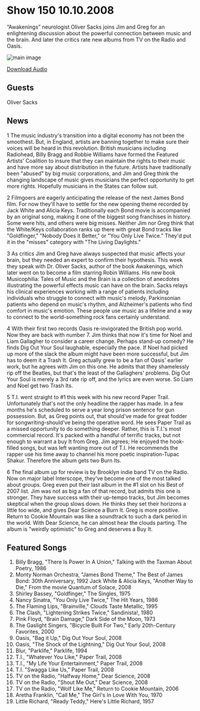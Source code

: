 # Show 150 10.10.2008
“Awakenings” neurologist Oliver Sacks joins Jim and Greg for an enlightening discussion about the powerful connection between music and the brain. And later the critics rate new albums from TV on the Radio and Oasis. 

![main image]()

[Download Audio](http://audio.soundopinions.org/streams/2008/10/so_20081010.m3u)

## Guests
Oliver Sacks 

## News
1 The music industry's transition into a digital economy has not been the smoothest. But, in England, artists are banning together to make sure their voices will be heard in this revolution. British musicians including Radiohead, Billy Bragg and Robbie Williams have formed the Featured Artists' Coalition to insure that they can maintain the rights to their music and have more say about distribution in the future. Artists have traditionally been "abused" by big music corporations, and Jim and Greg think the changing landscape of music gives musicians the perfect opportunity to get more rights. Hopefully musicians in the States can follow suit.

2 Filmgoers are eagerly anticipating the release of the next James Bond film. For now they'll have to settle for the new opening theme recorded by Jack White and Alicia Keys. Traditionally each Bond movie is accompanied by an original song, making it one of the biggest song franchises in history. Some were hits, and others were big misses. Neither Jim nor Greg think that the White/Keys collaboration ranks up there with great Bond tracks like "Goldfinger," "Nobody Does it Better," or "You Only Live Twice." They'd put it in the "misses" category with "The Living Daylights."

3 As critics Jim and Greg have always suspected that music affects your brain, but they needed an expert to confirm their hypothesis. This week they speak with Dr. Oliver Sacks, author of the book Awakenings, which later went on to become a film starring Robin Williams. His new book Musicophilia: Tales of Music and the Brain is a collection of anecdotes illustrating the powerful effects music can have on the brain. Sacks relays his clinical experiences working with a range of patients including individuals who struggle to connect with music's melody, Parkinsonian patients who depend on music's rhythm, and Alzheimer's patients who find comfort in music's emotion. These people use music as a lifeline and a way to connect to the world-something rock fans certainly understand.

4 With their first two records Oasis re-invigorated the British pop world. Now they are back with number 7. Jim thinks that now it's time for Noel and Liam Gallagher to consider a career change. Perhaps stand-up comedy? He finds Dig Out Your Soul laughable, especially the pace. If Noel had picked up more of the slack the album might have been more successful, but Jim has to deem it a Trash It. Greg actually grew to be a fan of Oasis' earlier work, but he agrees with Jim on this one. He admits that they shamelessly rip off the Beatles, but that's the least of the Gallaghers' problems. Dig Out Your Soul is merely a 3rd rate rip off, and the lyrics are even worse. So Liam and Noel get two Trash Its.

5 T.I. went straight to #1 this week with his new record Paper Trail. Unfortunately that's not the only headline the rapper has made. In a few months he's scheduled to serve a year long prison sentence for gun possession. But, as Greg points out, that should've made for great fodder for songwriting-should've being the operative word. He sees Paper Trail as a missed opportunity to do something deeper. Rather, this is T.I.'s most commercial record. It's packed with a handful of terrific tracks, but not enough to warrant a buy It from Greg. Jim agrees; He enjoyed the hook-filled songs, but was left wanting more out of T.I. He recommends the rapper use his time away to channel his more poetic inspiration-Tupac Shakur. Therefore the album gets two Burn Its.

6 The final album up for review is by Brooklyn indie band TV on the Radio. Now on major label Interscope, they've become one of the most talked about groups. Greg even put their last album in the #1 slot on his Best of 2007 list. Jim was not as big a fan of that record, but admits this one is stronger. They have success with their up-tempo tracks, but Jim becomes skeptical when the group slows down. He thinks they set their horizons a little too wide, and gives Dear Science a Burn It. Greg is more positive. Return to Cookie Mountain was like a soundtrack to such a dark period in the world. With Dear Science, he can almost hear the clouds parting. The album is "weirdly optimistic" to Greg and deserves a Buy It.

## Featured Songs
1. Billy Bragg, "There Is Power In A Union," Talking with the Taxman About Poetry, 1986
2. Monty Norman Orchestra, "James Bond Theme," The Best of James Bond: 30th Anniversary, 1992 Jack White & Alicia Keys, "Another Way to Die," From the movie Quantum of Solace, 2008
3. Shirley Bassey, "Goldfinger," The Singles, 1975
4. Nancy Sinatra, "You Only Live Twice," The Hit Years, 1986
5. The Flaming Lips, "Brainville," Clouds Taste Metallic, 1995
6. The Clash, "Lightening Strikes Twice," Sandinista!, 1980
7. Pink Floyd, "Brain Damage," Dark Side of the Moon, 1973
8. The Gaslight Singers, "Bicycle Built For Two," Early 20th-Century Favorites, 2000
9. Oasis, "Bag it Up," Dig Out Your Soul, 2008
10. Oasis, "The Shock of the Lightning," Dig Out Your Soul, 2008
11. Blur, "Parklife," Parklife, 1994
12. T.I., "Whatever You Like," Paper Trail, 2008
13. T.I., "My Life Your Entertainment," Paper Trail, 2008
14. T.I. "Swagga Like Us," Paper Trail, 2008
15. TV on the Radio, "Halfway Home," Dear Science, 2008
16. TV on the Radio, "Shout Me Out," Dear Science, 2008
17. TV on the Radio, "Wolf Like Me," Return to Cookie Mountain, 2006
18. Aretha Franklin, "Call Me," The Girl's In Love With You, 1970
19. Little Richard, "Ready Teddy," Here's Little Richard, 1957
